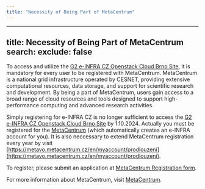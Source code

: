 ```yaml
---
title: "Necessity of Being Part of MetaCentrum"
---
```

---

title: Necessity of Being Part of MetaCentrum
search:
  exclude: false
---
To access and utilize the [G2 e-INFRA CZ Openstack Cloud Brno Site](https://brno.openstack.cloud.e-infra.cz/), it is mandatory for every user to be registered with MetaCentrum. MetaCentrum is a national grid infrastructure operated by CESNET, providing extensive computational resources, data storage, and support for scientific research and development. By being a part of MetaCentrum, users gain access to a broad range of cloud resources and tools designed to support high-performance computing and advanced research activities.

Simply registering for e-INFRA CZ is no longer sufficient to access the [G2 e-INFRA CZ Openstack Cloud Brno Site](https://brno.openstack.cloud.e-infra.cz/) by 1.10.2024. Actually you must be registered for the [MetaCentrum](https://metavo.metacentrum.cz/en/) (which automatically creates an e-INFRA account for you). It is also neccessary to extend MetaCentrum registration every year by visit [https://metavo.metacentrum.cz/en/myaccount/prodlouzeni](https://metavo.metacentrum.cz/en/myaccount/prodlouzeni).

To register, please submit an application at [MetaCentrum Registration form](https://metavo.metacentrum.cz/cs/application/index.html).

For more information about MetaCentrum, visit [MetaCentrum](https://metavo.metacentrum.cz/en/).

